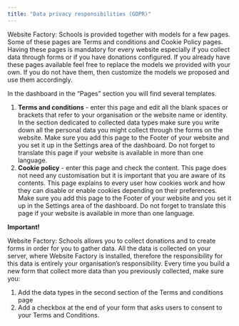 ```yaml
---
title: "Data privacy responsibilities (GDPR)"
---
```


Website Factory: Schools is provided together with models for a few pages.
Some of these pages are Terms and conditions and Cookie Policy pages.
Having these pages is mandatory for every website especially if you
collect data through forms or if you have donations configured. If you
already have these pages available feel free to replace the models we
provided with your own. If you do not have them, then customize the
models we proposed and use them accordingly.

In the dashboard in the “Pages” section you will find several templates.

1)  **Terms and conditions** - enter this page and edit all the blank
    spaces or brackets that refer to your organisation or the website
    name or identity. In the section dedicated to collected data types
    make sure you write down all the personal data you might collect
    through the forms on the website. Make sure you add this page to
    the Footer of your website and you set it up in the Settings area
    of the dashboard. Do not forget to translate this page if your
    website is available in more than one language.
2)  **Cookie policy** - enter this page and check the content. This page
    does not need any customisation but it is important that you are
    aware of its contents. This page explains to every user how
    cookies work and how they can disable or enable cookies depending
    on their preferences. Make sure you add this page to the Footer of
    your website and you set it up in the Settings area of the
    dashboard. Do not forget to translate this page if your website is
    available in more than one language.

**Important!**

Website Factory: Schools allows you to collect donations and to create forms
in order for you to gather data. All the data is collected on your
server, where Website Factory is installed, therefore the responsibility
for this data is entirely your organisation’s responsibility. Every time
you build a new form that collect more data than you previously
collected, make sure you:

1)  Add the data types in the second section of the Terms and conditions page
2)  Add a checkbox at the end of your form that asks users to consent to
    your Terms and Conditions.
